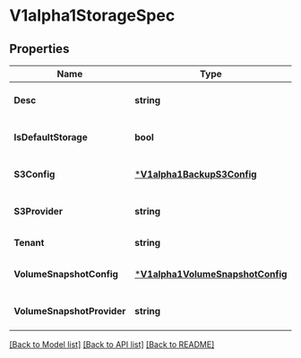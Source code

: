 # V1alpha1StorageSpec

## Properties
Name | Type | Description | Notes
------------ | ------------- | ------------- | -------------
**Desc** | **string** |  | [optional] [default to null]
**IsDefaultStorage** | **bool** |  | [optional] [default to null]
**S3Config** | [***V1alpha1BackupS3Config**](v1alpha1.BackupS3Config.md) |  | [optional] [default to null]
**S3Provider** | **string** |  | [optional] [default to null]
**Tenant** | **string** |  | [default to null]
**VolumeSnapshotConfig** | [***V1alpha1VolumeSnapshotConfig**](v1alpha1.VolumeSnapshotConfig.md) |  | [optional] [default to null]
**VolumeSnapshotProvider** | **string** |  | [optional] [default to null]

[[Back to Model list]](../README.md#documentation-for-models) [[Back to API list]](../README.md#documentation-for-api-endpoints) [[Back to README]](../README.md)


